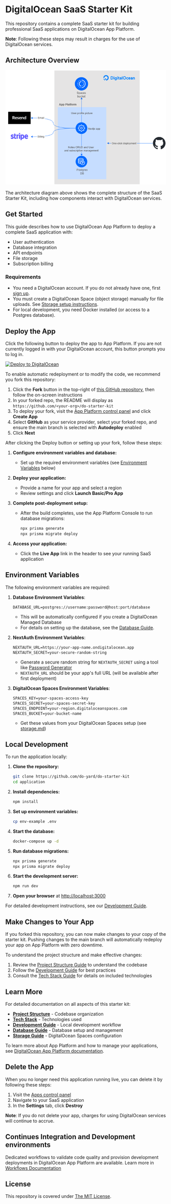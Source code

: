 # DigitalOcean SaaS Starter Kit

This repository contains a complete SaaS starter kit for building professional SaaS applications on DigitalOcean App Platform.

**Note**: Following these steps may result in charges for the use of DigitalOcean services.

## Architecture Overview

![Architecture Diagram](./docs/images/do-architecture-diagram.drawio.png)

The architecture diagram above shows the complete structure of the SaaS Starter Kit, including how components interact with DigitalOcean services.

## Get Started

This guide describes how to use DigitalOcean App Platform to deploy a complete SaaS application with:

- User authentication
- Database integration
- API endpoints
- File storage
- Subscription billing

### Requirements

- You need a DigitalOcean account. If you do not already have one, first [sign up](https://cloud.digitalocean.com/registrations/new).
- You must create a DigitalOcean Space (object storage) manually for file uploads. See [Storage setup instructions](./docs/storage.md).
- For local development, you need Docker installed (or access to a Postgres database).

## Deploy the App

Click the following button to deploy the app to App Platform. If you are not currently logged in with your DigitalOcean account, this button prompts you to log in.

[![Deploy to DigitalOcean](https://www.deploytodo.com/do-btn-blue.svg)](https://cloud.digitalocean.com/apps/new?repo=https://github.com/do-yard/do-starter-kit/tree/main)

To enable automatic redeployment or to modify the code, we recommend you fork this repository:

1. Click the **Fork** button in the top-right of [this GitHub repository](https://github.com/do-yard/do-starter-kit), then follow the on-screen instructions
2. In your forked repo, the README will display as `https://github.com/<your-org>/do-starter-kit`
3. To deploy your fork, visit the [App Platform control panel](https://cloud.digitalocean.com/apps) and click **Create App**
4. Select **GitHub** as your service provider, select your forked repo, and ensure the main branch is selected with **Autodeploy** enabled
5. Click **Next**

After clicking the Deploy button or setting up your fork, follow these steps:

1. **Configure environment variables and database:**
   - Set up the required environment variables (see [Environment Variables](#environment-variables) below)
2. **Deploy your application:**

   - Provide a name for your app and select a region
   - Review settings and click **Launch Basic/Pro App**

3. **Complete post-deployment setup:**
   - After the build completes, use the App Platform Console to run database migrations:
     ```bash
     npx prisma generate
     npx prisma migrate deploy
     ```
4. **Access your application:**
   - Click the **Live App** link in the header to see your running SaaS application

## Environment Variables

The following environment variables are required:

1. **Database Environment Variables**:

   ```
   DATABASE_URL=postgres://username:password@host:port/database
   ```

   - This will be automatically configured if you create a DigitalOcean Managed Database
   - For details on setting up the database, see the [Database Guide](./docs/database.md).

2. **NextAuth Environment Variables**:

   ```
   NEXTAUTH_URL=https://your-app-name.ondigitalocean.app
   NEXTAUTH_SECRET=your-secure-random-string
   ```

   - Generate a secure random string for `NEXTAUTH_SECRET` using a tool like [Password Generator](https://passwords-generator.org/)
   - `NEXTAUTH_URL` should be your app's full URL (will be available after first deployment)

3. **DigitalOcean Spaces Environment Variables**:
   ```
   SPACES_KEY=your-spaces-access-key
   SPACES_SECRET=your-spaces-secret-key
   SPACES_ENDPOINT=your-region.digitaloceanspaces.com
   SPACES_BUCKET=your-bucket-name
   ```
   - Get these values from your DigitalOcean Spaces setup (see [storage.md](./docs/storage.md))

## Local Development

To run the application locally:

1. **Clone the repository:**

   ```bash
   git clone https://github.com/do-yard/do-starter-kit
   cd application
   ```

2. **Install dependencies:**

   ```bash
   npm install
   ```

3. **Set up environment variables:**

   ```bash
   cp env-example .env
   ```

4. **Start the database:**

   ```bash
   docker-compose up -d
   ```

5. **Run database migrations:**

   ```bash
   npx prisma generate
   npx prisma migrate deploy
   ```

6. **Start the development server:**

   ```bash
   npm run dev
   ```

7. **Open your browser** at [http://localhost:3000](http://localhost:3000)

For detailed development instructions, see our [Development Guide](./docs/development-guide.md).

## Make Changes to Your App

If you forked this repository, you can now make changes to your copy of the starter kit. Pushing changes to the main branch will automatically redeploy your app on App Platform with zero downtime.

To understand the project structure and make effective changes:

1. Review the [Project Structure Guide](./docs/project-structure.md) to understand the codebase
2. Follow the [Development Guide](./docs/development-guide.md) for best practices
3. Consult the [Tech Stack Guide](./docs/tech-stack.md) for details on included technologies

## Learn More

For detailed documentation on all aspects of this starter kit:

- **[Project Structure](./docs/project-structure.md)** - Codebase organization
- **[Tech Stack](./docs/tech-stack.md)** - Technologies used
- **[Development Guide](./docs/development-guide.md)** - Local development workflow
- **[Database Guide](./docs/database.md)** - Database setup and management
- **[Storage Guide](./docs/storage.md)** - DigitalOcean Spaces configuration

To learn more about App Platform and how to manage your applications, see [DigitalOcean App Platform documentation](https://www.digitalocean.com/docs/app-platform/).

## Delete the App

When you no longer need this application running live, you can delete it by following these steps:

1. Visit the [Apps control panel](https://cloud.digitalocean.com/apps)
2. Navigate to your SaaS application
3. In the **Settings** tab, click **Destroy**

**Note**: If you do not delete your app, charges for using DigitalOcean services will continue to accrue.

## Continues Integration and Development environments

Dedicated workflows to validate code quality and provision development deployments in DigitalOcean App Platform are available. Learn more in [Workflows Documentation](/docs/workflows.md)

## License

This repository is covered under [The MIT License](LICENSE).
